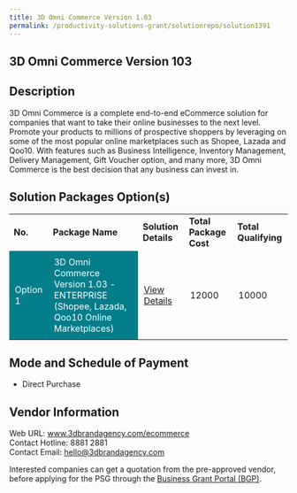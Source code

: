 ```yaml
---
title: 3D Omni Commerce Version 1.03
permalink: /productivity-solutions-grant/solutionrepo/solution1391
---
```


## 3D Omni Commerce Version 103

## Description

3D Omni Commerce is a complete end-to-end eCommerce solution for companies that want to take their online businesses to the next level. Promote your products to millions of prospective shoppers by leveraging on some of the most popular online marketplaces such as Shopee, Lazada and Qoo10. With features such as Business Intelligence, Inventory Management, Delivery Management, Gift Voucher option, and many more, 3D Omni Commerce is the best decision that any business can invest in.

## Solution Packages Option(s)

<table>
<tr>
<td><b>No.</b></td>
<td><b>Package Name</b></td>
<td><b>Solution Details</b></td>
<td><b>Total Package Cost</b></td>
<td><b>Total Qualifying</b></td>
</tr>
<tr>
<td style='padding: 10px; background-color: #037E8A; color: #FFFFFF;'>Option 1</td>
<td style='padding: 10px; background-color: #037E8A; color: #FFFFFF;'>3D Omni Commerce Version 1.03 - ENTERPRISE (Shopee, Lazada, Qoo10 Online Marketplaces)</td>
<td style='padding: 10px;'><a href='https://www.gobusiness.gov.sg/images/psg/Desensitised_3D_Brand_20200553_Annex_3_Part_3.pdf' target='_blank'>View Details</a></td>
<td style='padding: 10px;'>12000</td>
<td style='padding: 10px;'>10000</td>
</tr>
</table>

## Mode and Schedule of Payment

 - Direct Purchase

## Vendor Information

 Web URL: www.3dbrandagency.com/ecommerce <br>Contact Hotline: 8881 2881  <br>Contact Email: hello@3dbrandagency.com 

Interested companies can get a quotation from the pre-approved vendor, before applying for the PSG through the <a href='https://www.businessgrants.gov.sg/' target='_blank' rel='noopener'>Business Grant Portal (BGP)</a>.

<script src="/jquery/resize-tables.js"></script>
